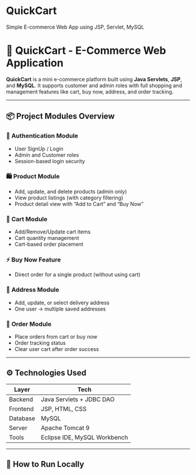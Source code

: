 # QuickCart
Simple E-commerce Web App using JSP, Servlet, MySQL

# 🛒 QuickCart - E-Commerce Web Application

**QuickCart** is a mini e-commerce platform built using **Java Servlets**, **JSP**, and **MySQL**. It supports customer and admin roles with full shopping and management features like cart, buy now, address, and order tracking.

---

## 📦 Project Modules Overview

### 👤 **Authentication Module**
- User SignUp / Login
- Admin and Customer roles
- Session-based login security

### 🛍️ **Product Module**
- Add, update, and delete products (admin only)
- View product listings (with category filtering)
- Product detail view with “Add to Cart” and “Buy Now”

### 🛒 **Cart Module**
- Add/Remove/Update cart items
- Cart quantity management
- Cart-based order placement

### ⚡ **Buy Now Feature**
- Direct order for a single product (without using cart)

### 📍 **Address Module**
- Add, update, or select delivery address
- One user → multiple saved addresses

### 🧾 **Order Module**
- Place orders from cart or buy now
- Order tracking status
- Clear user cart after order success

---

## ⚙️ Technologies Used

| Layer           | Tech                          |
|----------------|-------------------------------|
| Backend         | Java Servlets + JDBC DAO      |
| Frontend        | JSP, HTML, CSS                |
| Database        | MySQL                         |
| Server          | Apache Tomcat 9               |
| Tools           | Eclipse IDE, MySQL Workbench  |

---

## 🔧 How to Run Locally




